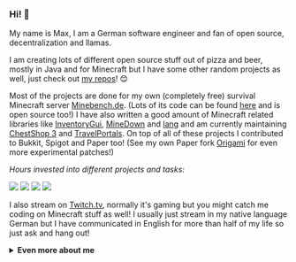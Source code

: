 ### Hi! 👋

My name is Max, I am a German software engineer and fan of open source, decentralization and llamas.

I am creating lots of different open source stuff out of pizza and beer, mostly in Java and for Minecraft but I have some other random projects as well, just check out [my repos](https://github.com/Phoenix616?tab=repositories)! 😊

Most of the projects are done for my own (completely free) survival Minecraft server [Minebench.de](https://minebench.phoenix616.dev). (Lots of its code can be found [here](https://github.com/Minebench) and is open source too!) I have also written a good amount of Minecraft related libraries like [InventoryGui](https://github.com/Phoenix616/InventoryGui), [MineDown](https://github.com/Phoenix616/MineDown) and [lang](https://github.com/Phoenix616/lang) and am currently maintaining [ChestShop 3](https://github.com/ChestShop-authors/ChestShop-3) and [TravelPortals](https://github.com/cppchriscpp/TravelPortals). On top of all of these projects I contributed to Bukkit, Spigot and Paper too! (See my own Paper fork [Origami](https://github.com/Minebench/Origami/) for even more experimental patches!)

*Hours invested into different projects and tasks:*

![](https://badges.phoenix616.dev/Minebench.svg) ![](https://badges.phoenix616.dev/SpigotStaffing.svg) ![](https://badges.phoenix616.dev/ChestShop.svg) ![](https://badges.phoenix616.dev/Server.svg)

I also stream on [Twitch.tv](https://tmtwitch.phoenix616.dev), normally it's gaming but you might catch me coding on Minecraft stuff as well! I usually just stream in my native language German but I have communicated in English for more than half of my life so just ask and hang out!

<details>
  <summary><b>Even more about me</b></summary>

![Stats](https://github-readme-stats.vercel.app/api?username=Phoenix616&&show_icons=true&theme=dark&count_private=true) ![Streak](https://github-readme-streak-stats.herokuapp.com/?user=Phoenix616&&show_icons=true&theme=dark&count_private=true)

![Languages](https://github-readme-stats.vercel.app/api/top-langs/?username=Phoenix616&&show_icons=true&theme=dark&count_private=true)

#### Stuff I like 👍
- 🦙 Llamas!
- 👥 Open Source
- 🔑 Crypto Currencies
- ⛏ Minecraft
- 🤖 Everything cyperpunk
- 🦄 My Little Pony: Friendship is Magic
- ♏️ Homestuck

#### Social stuff 👀   
- [![](https://img.shields.io/website?label=Website&logo=data%3Aimage%2Fpng%3Bbase64%2CiVBORw0KGgoAAAANSUhEUgAAABIAAAASCAQAAAD8x0bcAAABBElEQVQoz5XSvS6DARjF8WeSWGmxC5FWiXvxFeE6qMV7CcLUpkQEHSUkEpFI3AKL1Uf1ElpFfwbavFVLz%2FzPOef5iBhUxqwqKlqW%2BR%2BYcOxDRy0Hsn%2BReXUNJzh3gWNNr%2FJpZFzdk7zElyk5bdsKXrymYh1pyEV4dB0R4dZDhIKmSgfJprr8VevXywp2JaooSSQqOJXYw9IPVMRQhA1MRkSYxlqEYWz1Quv%2FQpv9ceWeuH0s%2FkAZrW7Rtk%2Bf2qnio535DjXkIzy6iYhw5z7CvKZy%2BmY1L%2Bbs%2BDJjFkUL3jx3fSIiFNS8q%2BLSFc60PMv1f8BhaqnvSj0uKTBr2ZZNi0YG%2FrNv0W07rO%2BaOYsAAAAASUVORK5CYII%3D&logoColor=white&url=https%3A%2F%2Fphoenix616.dev)](https://phoenix616.dev)
- [![](https://img.shields.io/keybase/pgp/phoenix616?color=3964E8&label=Keybase&logo=keybase&logoColor=white)](https://keybase.phoenix616.dev)
- [![](https://img.shields.io/mastodon/follow/000073197?color=3088D4&domain=https%3A%2F%2Fsocial.tchncs.de&label=Mastodon&logo=mastodon&logoColor=white&style=flat)](https://mastodon.phoenix616.dev)
- [![](https://img.shields.io/twitter/follow/the_moep?color=23A0EE&label=Twitter&logo=twitter&logoColor=white&style=flat)](https://twitter.phoenix616.dev)
- [![](https://img.shields.io/twitch/status/the_moep?label=Twitch&logo=twitch&logoColor=white)](https://tmtwitch.phoenix616.dev)
- [![](https://img.shields.io/badge/YouTube-Channel-red?logo=youtube&logoColor=white&color=FD0000)](https://yt.phoenix616.dev)
- [![](https://img.shields.io/badge/SpigotMC-org-EE8A18?logo=data:image/png;base64,AAABAAEAEBAQAAAAAAAoAQAAFgAAACgAAAAQAAAAIAAAAAEABAAAAAAAgAAAAAAAAAAAAAAAEAAAAAAAAAAAAAAAAND/AOhGOgA/6OIAAAAAAAAAAAAAAAAAAAAAAAAAAAAAAAAAAAAAAAAAAAAAAAAAAAAAAAAAAAAAAAAAAAAAAAAAAiAAAAAAAAACIAAAAAAAAAIgAAAAAAAAAAAAAAAAAAABEAAAAzMQABEQAAARMzEBERARERETMxERAAAAARMzEAAAAAAAETMwAAAAAAABEwAAAAAAAAERAAAAAAAAABAAAAAAAAAAEAAAAAAAAAAAAAAAAAAAAAAAAAD/+QAA//kAAP/5AAD/8AAA+DAAAPAgAAAAAAAAAAEAAAADAADwDwAA/B8AAPwfAAD8HwAA/j8AAP4/AADwBwAA)](https://spigot.phoenix616.dev)
- [![](https://img.shields.io/discord/443872466717114369?color=7289DA&label=Discord&logo=discord&logoColor=white)](https://phoenix616.dev/discord)

#### Money 🤑
Development costs time and almost all my work is open source! If you too believe in the massive value of open source software and want to support me directly then I would highly appreciate that!

If you want to support me then I have setup a [page](https://tip.phoenix616.dev) which shows all the different ways. Options include [GitHub sponsors](https://github.com/sponsors/Phoenix616), Paypal, Patreon and various crypto currencies!
</details>
 
